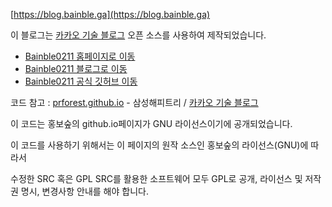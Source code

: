 [https://blog.bainble.ga](https://blog.bainble.ga)

이 블로그는 [카카오 기술 블로그](https://kakao.github.io) 오픈 소스를 사용하여 제작되었습니다.

+ [Bainble0211 홈페이지로 이동](https://bainble.ga)
+ [Bainble0211 블로그로 이동](https://blog.bainble.ga)
+ [Bainble0211 공식 깃허브 이동](https://github.com/bainble0211-6109)

코드 참고 : [prforest.github.io](prforest.github.io) - 삼성해피트리 / [카카오 기술 블로그](https://kakao.github.io)

이 코드는 홍보숲의 github.io페이지가 GNU 라이선스이기에 공개되었습니다.

이 코드를 사용하기 위해서는 이 페이지의 원작 소스인 홍보숲의 라이선스(GNU)에 따라서

수정한 SRC 혹은 GPL SRC를 활용한 소프트웨어 모두 GPL로 공개, 라이선스 및 저작권 명시, 변경사항 안내를 해야 합니다.
